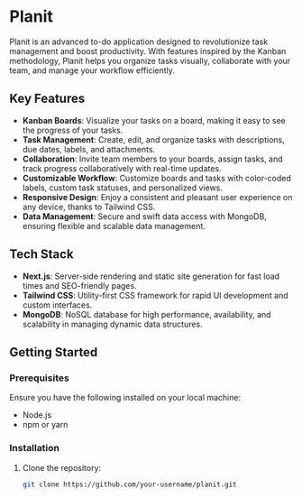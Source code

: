 # Planit

Planit is an advanced to-do application designed to revolutionize task management and boost productivity. With features inspired by the Kanban methodology, Planit helps you organize tasks visually, collaborate with your team, and manage your workflow efficiently.

## Key Features

- **Kanban Boards**: Visualize your tasks on a board, making it easy to see the progress of your tasks.
- **Task Management**: Create, edit, and organize tasks with descriptions, due dates, labels, and attachments.
- **Collaboration**: Invite team members to your boards, assign tasks, and track progress collaboratively with real-time updates.
- **Customizable Workflow**: Customize boards and tasks with color-coded labels, custom task statuses, and personalized views.
- **Responsive Design**: Enjoy a consistent and pleasant user experience on any device, thanks to Tailwind CSS.
- **Data Management**: Secure and swift data access with MongoDB, ensuring flexible and scalable data management.

## Tech Stack

- **Next.js**: Server-side rendering and static site generation for fast load times and SEO-friendly pages.
- **Tailwind CSS**: Utility-first CSS framework for rapid UI development and custom interfaces.
- **MongoDB**: NoSQL database for high performance, availability, and scalability in managing dynamic data structures.

## Getting Started

### Prerequisites

Ensure you have the following installed on your local machine:

- Node.js
- npm or yarn

### Installation

1. Clone the repository:
   ```bash
   git clone https://github.com/your-username/planit.git
